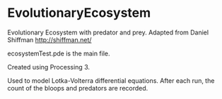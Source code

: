 # EvolutionaryEcosystem
Evolutionary Ecosystem with predator and prey. Adapted from Daniel Shiffman <http://shiffman.net/>

ecosystemTest.pde is the main file. 

Created using Processing 3.

Used to model Lotka-Volterra differential equations. After each run, the count of the bloops and predators are recorded. 

